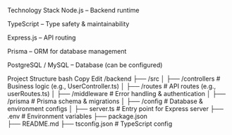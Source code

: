 Technology Stack
Node.js – Backend runtime

TypeScript – Type safety & maintainability

Express.js – API routing

Prisma – ORM for database management

PostgreSQL / MySQL – Database (can be configured)

Project Structure
bash
Copy
Edit
/backend
  ├── /src
  │   ├── /controllers  # Business logic (e.g., UserController.ts)
  │   ├── /routes       # API routes (e.g., userRoutes.ts)
  │   ├── /middleware   # Error handling & authentication
  │   ├── /prisma       # Prisma schema & migrations
  │   ├── /config       # Database & environment configs
  │   ├── server.ts     # Entry point for Express server
  ├── .env             # Environment variables
  ├── package.json     
  ├── README.md
  ├── tsconfig.json    # TypeScript config
